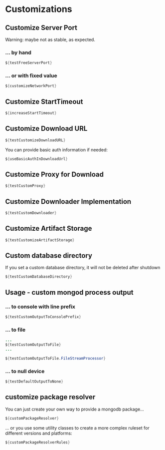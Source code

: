 # Customizations

## Customize Server Port

Warning: maybe not as stable, as expected.

### ... by hand
```java
${testFreeServerPort}
```

### ... or with fixed value
```java
${customizeNetworkPort}
```

## Customize StartTimeout

```java
${increaseStartTimeout}
```

## Customize Download URL

```java
${testCustomizeDownloadURL}
```
    
You can provide basic auth information if needed:

```java
${useBasicAuthInDownloadUrl}
``` 

## Customize Proxy for Download
```java
${testCustomProxy}
```

## Customize Downloader Implementation
```java
${testCustomDownloader}
```

## Customize Artifact Storage
```java
${testCustomizeArtifactStorage}
```

## Custom database directory

If you set a custom database directory, it will not be deleted after shutdown
```java
${testCustomDatabaseDirectory}
```

## Usage - custom mongod process output

### ... to console with line prefix
```java
${testCustomOutputToConsolePrefix}
```

### ... to file
```java
...
${testCustomOutputToFile}
...
```

```java
${testCustomOutputToFile.FileStreamProcessor}
```

### ... to null device
```java
${testDefaultOutputToNone}
```

## customize package resolver
                                      
You can just create your own way to provide a mongodb package...

```java
${customPackageResolver}
```

... or you use some utility classes to create a more complex ruleset for different versions and platforms:

```java
${customPackageResolverRules}
```
